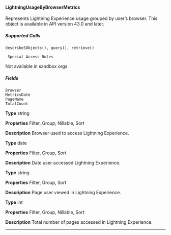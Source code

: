 #### LightningUsageByBrowserMetrics

Represents Lightning Experience usage grouped by user’s browser. This object is available in API version 43.0 and later.

##### Supported Calls
```
describeSObjects(), query(), retrieve()

 Special Access Rules

```
Not available in sandbox orgs.

##### Fields

```
Browser
MetricsDate
PageName
TotalCount

```

**Type**
string

**Properties**
Filter, Group, Nillable, Sort

**Description**
Browser used to access Lightning Experience.

**Type**
date

**Properties**
Filter, Group, Sort

**Description**
Date user accessed Lightning Experience.

**Type**
string

**Properties**
Filter, Group, Sort

**Description**
Page user viewed in Lightning Experience.

**Type**
int

**Properties**
Filter, Group, Nillable, Sort

**Description**
Total number of pages accessed in Lightning Experience.


-----
